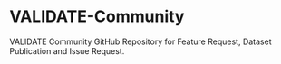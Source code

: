 # VALIDATE-Community
VALIDATE Community GitHub Repository for Feature Request, Dataset Publication and Issue Request.
